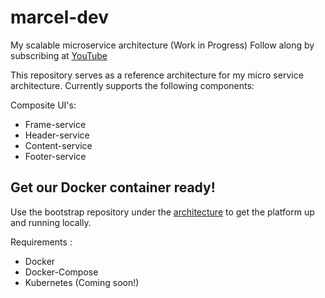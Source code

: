 # marcel-dev
My scalable microservice architecture (Work in Progress)
Follow along by subscribing at [YouTube](https://youtube.com/c/marceldempers)


This repository serves as a reference architecture for my micro service architecture. Currently supports the following components:

Composite UI's:
* Frame-service
* Header-service
* Content-service
* Footer-service

## Get our Docker container ready!

Use the bootstrap repository under the [architecture](./repositories/architecture) to get the platform up and running locally.

Requirements :

* Docker
* Docker-Compose
* Kubernetes (Coming soon!)




